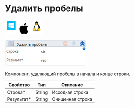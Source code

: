 # Удалить пробелы

![](<../../../../.gitbook/assets/image (718).png>)

![](<../../../../.gitbook/assets/image (88).png>)

Компонент, удаляющий пробелы в начала и конце строки.

| Свойство    | Тип    | Описание         |
| ----------- | ------ | ---------------- |
| Строка\*    | String | Исходная строка  |
| Результат\* | String | Очищенная строка |

